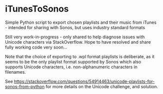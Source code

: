 # iTunesToSonos
Simple Python script to export chosen playlists and their music from iTunes - intended for sharing with Sonos, but uses industry standard formats

Still very work-in-progress - only shared to help diagnose issues with Unicode characters via StackOverflow.  Hope to have resolved and share fully working code very soon...



Note that the choice of exporting to .wpl format playlists is deliberate, as it seems to be the only playlist format supported by Sonos which also supports Unicode characters, i.e. non-alphanumeric characters in filenames.

See https://stackoverflow.com/questions/54914463/unicode-playlists-for-sonos-from-python for more details on the Unicode challenge, and solution.
